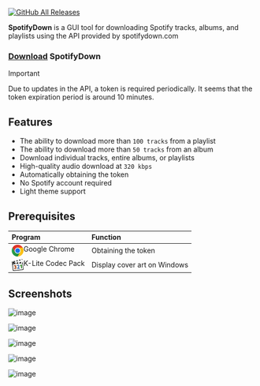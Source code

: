 [![GitHub All Releases](https://img.shields.io/github/downloads/afkarxyz/SpotifyDown-GUI/total?style=for-the-badge)](https://github.com/afkarxyz/SpotifyDown-GUI/releases)

**SpotifyDown** is a GUI tool for downloading Spotify tracks, albums, and playlists using the API provided by spotifydown.com

### [Download](https://github.com/afkarxyz/SpotifyDown-GUI/releases/download/v2.0/SpotifyDown.exe) SpotifyDown

> [!IMPORTANT]  
> Due to updates in the API, a token is required periodically. It seems that the token expiration period is around 10 minutes.

## Features

- The ability to download more than `100 tracks` from a playlist  
- The ability to download more than `50 tracks` from an album
- Download individual tracks, entire albums, or playlists
- High-quality audio download at `320 kbps`
- Automatically obtaining the token
- No Spotify account required
- Light theme support
  
## Prerequisites

| Program  | Function |
| :-- | :-- |
| Google Chrome <img src="./Archived/assets/chrome.svg" alt="Chrome" align=left width=24 height=24> | Obtaining the token |
| K-Lite Codec Pack <img src="./Archived/assets/k-lite.svg" alt="K-Lite Codec Pack" align=left width=24 height=24> | Display cover art on Windows |

## Screenshots

![image](https://github.com/user-attachments/assets/9be2aec9-c366-4690-90dd-344b3b6fa324)

![image](https://github.com/user-attachments/assets/017d0a7a-b06d-4daa-a468-817a8c39ae27)

![image](https://github.com/user-attachments/assets/23f7fa5c-3e71-4626-8860-b2bcb597c37d)

![image](https://github.com/user-attachments/assets/0d1c3b97-38f1-4b39-ad00-6a599cb26fc8)

![image](https://github.com/user-attachments/assets/ac135eb9-92f0-487d-a1c9-0955ea0482d9)
